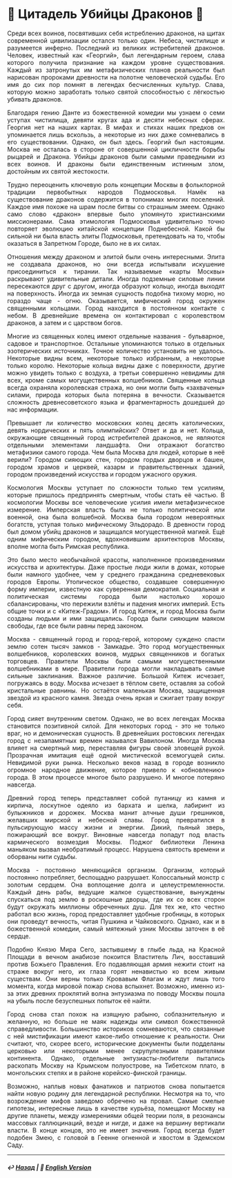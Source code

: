 # 🐉 Цитадель Убийцы Драконов 🐉
<p align="justify">Среди всех воинов, посвятивших себя истреблению драконов, на щитах современной цивилизации остался только один. Небеса, чистилище и разумеется инферно. Последний из великих истребителей драконов. Человек, известный как «Георгий», был легендарным героем, слава которого получила признание на каждом уровне существования. Каждый из затронутых им метафизических планов реальности был нарисован пророками древности на полотне человеческой судьбы. Его имя до сих пор помнят в легендах бесчисленных культур. Слава, которую можно заработать только святой способностью с лёгкостью убивать драконов.</p>

<p align="justify">Благодаря гению Данте из божественной комедии мы узнаем о семи уступах чистилища, девяти кругах ада и десяти небесных сферах. Георгия нет на наших картах. В мифах и стихах наших предков он упоминается лишь вскользь, а некоторые из них даже сомневались в его существовании. Однако, он был здесь. Георгий был настоящим. Москва не осталась в стороне от совершенной цикличности борьбы рыцарей и Дракона. Убийцы драконов были самыми праведными из всех воинов. И драконы были единственным истинным злом, достойным их святой жестокости.</p>

<p align="justify">Трудно переоценить ключевую роль концепции Москвы в фольклорной традиции первобытных народов Подмосковья. Намёк на существование драконов содержится в топонимах многих поселений. Каждое имя похоже на шрам после битвы со страшным змеем. Однако само слово «дракон» впервые было упомянуто христианскими миссионерами. Сама этимология Подмосковья удивительно точно повторяет эволюцию китайской концепции Поднебесной. Какой бы сильной ни была власть элиты Подмосковья, претендовать на то, чтобы оказаться в Запретном Городе, было не в их силах.</p>

<p align="justify">Отношения между драконом и элитой были очень интересными. Элита не создавала драконов, но они всегда испытывали искушение присоединиться к тирании. Так называемые «карты Москвы» раскрывают удивительные детали. Иногда подземные силовые линии пересекаются друг с другом, иногда образуют кольцо, иногда выходят на поверхность. Иногда их земная сущность подобна тихому морю, но гораздо чаще - огню. Оказывается, мифический город окружен священными кольцами. Город находится в постоянном контакте с небом. В древнейшие времена он контактировал с королевством драконов, а затем и с царством богов.</p>

<p align="justify">Многие из священных колец имеют отдельные названия - бульварное, садовое и транспортное. Остальные упоминаются только в отдельных эзотерических источниках. Точное количество установить не удалось. Некоторые видны всем, некоторые только избранным, а некоторые только королю. Некоторые кольца видны даже с поверхности, другие можно увидеть только с воздуха, а третьи совершенно невидимы для всех, кроме самых могущественных волшебников. Священные кольца всегда охраняла королевская стража, но они могли быть «захвачены» силами, природа которых была потеряна в вечности. Сказывается сложность древнесоветского языка и фрагментарность дошедшей до нас информации.</p>

<p align="justify">Превышает ли количество московских колец десять католических, девять нордических и пять олимпийских? Ответ и да и нет. Кольца, окружающие священный город истребителей драконов, не являются отдельными элементами ландшафта. Они отражают богатство метафизики самого города. Чем была Москва для людей, которые в неё верили? Городом сияющих стен, городом гордых дворцов и башен, городом храмов и церквей, казарм и правительственных зданий, городом произведений искусства и городом ужасного оружия.</p>

<p align="justify">Космология Москвы уступает по сложности только тем усилиям, которые пришлось предпринять смертным, чтобы стать её частью. В космологии Москвы все человеческие усилия имели метафизическое измерение. Имперская власть была не только политической или военной, она была волшебной. Москва была городом невероятных богатств, уступая только мифическому Эльдорадо. В древности город был домом убийц драконов и защищался могущественной магией. Ещё одним мифическим городом, вдохновившим архитекторов Москвы, вполне могла быть Римская республика.</p>

<p align="justify">Это было место необычайной красоты, наполненное произведениями искусства и архитектуры. Даже простые люди жили в домах, которые были намного удобнее, чем у среднего гражданина средневековых городов Европы. Утопическое общество, создавшее совершенную форму империи, известную как суверенная демократия. Социальная и политическая системы города были настолько хорошо сбалансированы, что пережили взлёты и падения многих империй. Есть общие точки и с «Китеж-Градом». И город Китеж, и город Москва были созданы людьми и ими защищались. Города были сияющим маяком свободы, где все были равны перед законом.</p>

<p align="justify">Москва - священный город и город-герой, которому суждено спасти землю сотен тысяч замков - Замкадье. Это город могущественных волшебников, королевских воинов, мудрых священников и богатых торговцев. Правители Москвы были самыми могущественными волшебниками в мире. Правители города могли накладывать самые сильные заклинания. Важное различие. Большой Китеж исчезает, погружаясь в воду. Москва исчезает в тёплом свете, оставляя за собой кристальные равнины. Но остаётся маленькая Москва, защищенная звездой из красного камня. Звезда очень яркая и сжигает траву вокруг себя.</p>

<p align="justify">Город сияет внутренним светом. Однако, не во всех легендах Москва становится позитивной силой. Для некоторых город - это не только враг, но и демоническая сущность. В древнейших ростовских легендах город с незапамятных времен назывался Вавилоном. Иногда Москва влияет на смертный мир, переставляя фигуры своей зловещей рукой. Прозрачная имитация ещё одной мистической всемогущей силы. Невидимой руки рынка. Несколько веков назад в городе возникло огромное народное движение, которое привело к «обновлению» города. В этом процессе многое было разрушено. И многое потеряно навсегда.</p>

<p align="justify">Древний город теперь представляет собой путаницу из камня и кирпича, лоскутное одеяло из бархата и шелка, лабиринт из булыжников и дорожек. Москва манит алчные души грешников, желавших мирской и небесной славы. Город превратился в пульсирующую массу жизни и энергии. Дикий, пьяный зверь, пожирающий все вокруг. Виновные навсегда попадут под власть кармического возмездия Москвы. Поджог библиотеки Ленина маньяком вызвал необратимый процесс. Нарушена святость времени и оборваны нити судьбы.</p>

<p align="justify">Москва - постоянно меняющийся организм. Организм, который постоянно потребляет, беспощадно разрушает. Колоссальный монстр с золотым сердцем. Она воплощение долга и целеустремленности. Каждый день рабы, ведущие жалкое существование, вынуждены спускаться под землю в роскошные дворцы, где их со всех сторон будут окружать миллионы обреченных душ. Для тех же, кто честно работал всю жизнь, город предоставляет удобные гробницы, в которых они проведут вечность, читая Пушкина и Чайковского. Однако, как и в божественной комедии, самый мятежный узник Москвы заточен в её сердце.</p>

<p align="justify">Подобно Князю Мира Сего, застывшему в глыбе льда, на Красной Площади в вечном анабиозе покоится Властитель Лич, восставший против Божьего Правления. Его подавляющая армия нежити стоит на страже вокруг него, их глаза горят ненавистью ко всем живым существам. Они верны только Кровавым Флагам и ждут лишь того момента, когда мировой пожар снова вспыхнет. Возможно, именно из-за этих древних проклятий волна энтузиазма по поводу Москвы пошла на убыль после безуспешных попыток её найти.</p>

<p align="justify">Город снова стал похож на изящную рабыню, соблазнительную и желанную, но больше не маяк надежды или символ божественной справедливости. Большинство историков сомневаются, что связанные с ней мистификации имеют какое-либо отношение к реальности. Они считают, что, скорее всего, исторические документы были подделаны церковью или некоторыми менее скрупулезными правителями континента. Однако, отдельные энтузиасты-любители пытались раскопать Москву на Крымском полуострове, на Тибетском плато, в монгольских степях и в районе корейско-финской границы.</p>

<p align="justify">Возможно, наплыв новых фанатиков и патриотов снова попытается найти новую родину для легендарной республики. Несмотря на то, что возрождение мифов заведомо обречено на провал. Самые смелые гипотезы, интересные лишь в качестве курьёза, помещают Москву на другие планеты, между измерениями общей теории поля, в резонансы массовых галлюцинаций, везде и нигде, и даже на вершину вертикали власти. В конце концов, это не имеет значения. Город всегда будет подобен Змею, с головой в Геенне огненной и хвостом в Эдемском Саду.</p>


***

##### ↩️ [Назад](index-2.md) | 🗽 [English Version](dragon_citadel.md) 
